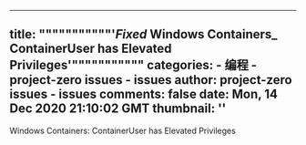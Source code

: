 
---
title: """""""""""'_Fixed_ Windows Containers_ ContainerUser has Elevated Privileges'"""""""""""
categories: 
    - 编程
    - project-zero issues - issues
author: project-zero issues - issues
comments: false
date: Mon, 14 Dec 2020 21:10:02 GMT
thumbnail: ''
---

<div>   
Windows Containers: ContainerUser has Elevated Privileges  
</div>
            